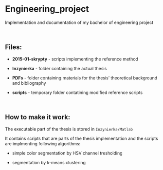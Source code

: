 Engineering\_project
====================

Implementation and documentation of my bachelor of engineering project

 

Files:
------

-   **2015-01-skrypty** - scripts implementing the reference method

-   **Inzynierka** - folder containing the actual thesis

-   **PDFs** - folder containing materials for the thesis’ theoretical
    background and bibliography

-   **scripts** - temporary folder contatining modified reference scripts

 

How to make it work:
--------------------

The executable part of the thesis is stored in `Inzynierka/Matlab`

It contains scripts that are parts of the thesis implementation and the scripts
are implmenting following algorithms:

-   simple color segmentation by HSV channel tresholding

-   segmentation by k-means clustering
